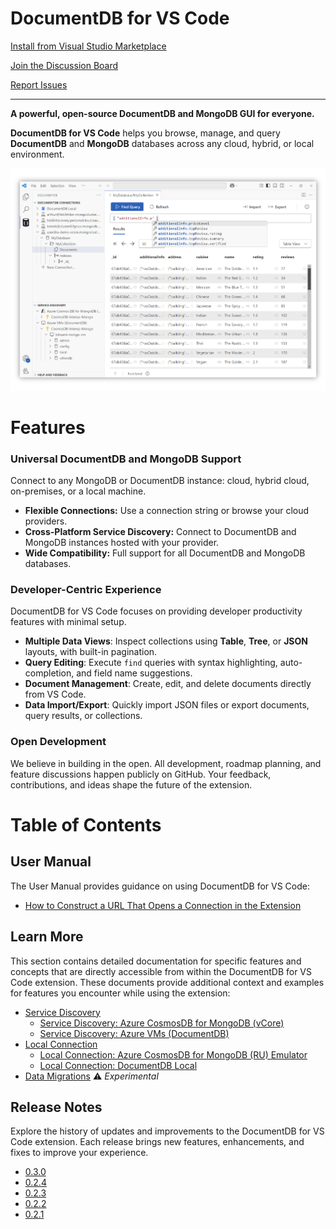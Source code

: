 # DocumentDB for VS Code

[Install from Visual Studio Marketplace](https://marketplace.visualstudio.com/items?itemName=ms-azuretools.vscode-documentdb)

[Join the Discussion Board](https://github.com/microsoft/vscode-documentdb/discussions)

[Report Issues](https://github.com/microsoft/vscode-documentdb/issues)

---

**A powerful, open-source DocumentDB and MongoDB GUI for everyone.**

**DocumentDB for VS Code** helps you browse, manage, and query **DocumentDB** and **MongoDB** databases across any cloud, hybrid, or local environment.

![DocumentDB with a Collection View and auto-completion](./vscode-documentdb-vcore.png)

# Features

### Universal DocumentDB and MongoDB Support

Connect to any MongoDB or DocumentDB instance: cloud, hybrid cloud, on-premises, or a local machine.

- **Flexible Connections:** Use a connection string or browse your cloud providers.
- **Cross-Platform Service Discovery:** Connect to DocumentDB and MongoDB instances hosted with your provider.
- **Wide Compatibility:** Full support for all DocumentDB and MongoDB databases.

### Developer-Centric Experience

DocumentDB for VS Code focuses on providing developer productivity features with minimal setup.

- **Multiple Data Views**: Inspect collections using **Table**, **Tree**, or **JSON** layouts, with built-in pagination.
- **Query Editing**: Execute `find` queries with syntax highlighting, auto-completion, and field name suggestions.
- **Document Management**: Create, edit, and delete documents directly from VS Code.
- **Data Import/Export**: Quickly import JSON files or export documents, query results, or collections.

### Open Development

We believe in building in the open. All development, roadmap planning, and feature discussions happen publicly on GitHub.
Your feedback, contributions, and ideas shape the future of the extension.

# Table of Contents

## User Manual

The User Manual provides guidance on using DocumentDB for VS Code:

- [How to Construct a URL That Opens a Connection in the Extension](./manual/how-to-construct-url.md)

## Learn More

This section contains detailed documentation for specific features and concepts that are directly accessible from within the DocumentDB for VS Code extension. These documents provide additional context and examples for features you encounter while using the extension:

- [Service Discovery](./learn-more/service-discovery.md)
  - [Service Discovery: Azure CosmosDB for MongoDB (vCore)](./learn-more/service-discovery-azure-cosmosdb-for-mongodb-vcore.md)
  - [Service Discovery: Azure VMs (DocumentDB)](./learn-more/service-discovery-azure-vms.md)
- [Local Connection](./learn-more/local-connection.md)
  - [Local Connection: Azure CosmosDB for MongoDB (RU) Emulator](./learn-more/local-connection-mongodb-ru.md)
  - [Local Connection: DocumentDB Local](./learn-more/local-connection-documentdb-local.md)
- [Data Migrations](./learn-more/data-migrations.md) ⚠️ _Experimental_

## Release Notes

Explore the history of updates and improvements to the DocumentDB for VS Code extension. Each release brings new features, enhancements, and fixes to improve your experience.

- [0.3.0](./release-notes/0.3.0.md)
- [0.2.4](./release-notes/0.2.4.md)
- [0.2.3](./release-notes/0.2.3.md)
- [0.2.2](./release-notes/0.2.2.md)
- [0.2.1](./release-notes/0.2.1.md)
